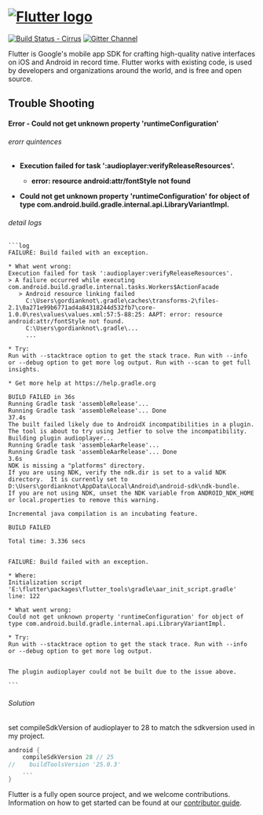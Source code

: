 # [![Flutter logo][]][flutter.dev]

[![Build Status - Cirrus][]][Build status]
[![Gitter Channel][]][Gitter badge]

Flutter is Google's mobile app SDK for crafting high-quality native interfaces
on iOS and Android in record time. Flutter works with existing code, is used by
developers and organizations around the world, and is free and open source.

## Trouble Shooting



#### Error - Could not get unknown property 'runtimeConfiguration' 

###### erorr quintences
- __Execution failed for task ':audioplayer:verifyReleaseResources'.__
    - __error: resource android:attr/fontStyle not found__

- __Could not get unknown property 'runtimeConfiguration' for object of type com.android.build.gradle.internal.api.LibraryVariantImpl.__



###### detail logs
    ```log
    FAILURE: Build failed with an exception.
    
    * What went wrong:
    Execution failed for task ':audioplayer:verifyReleaseResources'.
    > A failure occurred while executing com.android.build.gradle.internal.tasks.Workers$ActionFacade
       > Android resource linking failed
         C:\Users\gordianknot\.gradle\caches\transforms-2\files-2.1\0a271e99b6771ad4a84318244d532fb7\core-1.0.0\res\values\values.xml:57:5-88:25: AAPT: error: resource android:attr/fontStyle not found.
         C:\Users\gordianknot\.gradle\...
         ...
    
    * Try:
    Run with --stacktrace option to get the stack trace. Run with --info or --debug option to get more log output. Run with --scan to get full insights.
    
    * Get more help at https://help.gradle.org
    
    BUILD FAILED in 36s
    Running Gradle task 'assembleRelease'...
    Running Gradle task 'assembleRelease'... Done                      37.4s
    The built failed likely due to AndroidX incompatibilities in a plugin. The tool is about to try using Jetfier to solve the incompatibility.
    Building plugin audioplayer...
    Running Gradle task 'assembleAarRelease'...
    Running Gradle task 'assembleAarRelease'... Done                    3.6s
    NDK is missing a "platforms" directory.
    If you are using NDK, verify the ndk.dir is set to a valid NDK directory.  It is currently set to D:\Users\gordianknot\AppData\Local\Android\android-sdk\ndk-bundle.
    If you are not using NDK, unset the NDK variable from ANDROID_NDK_HOME or local.properties to remove this warning.
    
    Incremental java compilation is an incubating feature.
    
    BUILD FAILED
    
    Total time: 3.336 secs
    
    
    FAILURE: Build failed with an exception.
    
    * Where:
    Initialization script 'E:\flutter\packages\flutter_tools\gradle\aar_init_script.gradle' line: 122
    
    * What went wrong:
    Could not get unknown property 'runtimeConfiguration' for object of type com.android.build.gradle.internal.api.LibraryVariantImpl.
    
    * Try:
    Run with --stacktrace option to get the stack trace. Run with --info or --debug option to get more log output.
    
    
    The plugin audioplayer could not be built due to the issue above.
    
    ```

###### Solution

set compileSdkVersion of audioplayer to 28 to match the sdkversion used in my project.

```groovy
android {
    compileSdkVersion 28 // 25
//    buildToolsVersion '25.0.3'
    ...
}
```




Flutter is a fully open source project, and we welcome contributions.
Information on how to get started can be found at our
[contributor guide](CONTRIBUTING.md).

[Flutter logo]: https://flutter.dev/assets/flutter-lockup-4cb0ee072ab312e59784d9fbf4fb7ad42688a7fdaea1270ccf6bbf4f34b7e03f.svg
[flutter.dev]: https://flutter.dev
[Build Status - Cirrus]: https://api.cirrus-ci.com/github/flutter/flutter.svg
[Build status]: https://cirrus-ci.com/github/flutter/flutter/master
[Gitter Channel]: https://badges.gitter.im/flutter/flutter.svg
[Gitter badge]: https://gitter.im/flutter/flutter?utm_source=badge&utm_medium=badge&utm_campaign=pr-badge&utm_content=badge
[layered architecture]: https://flutter.dev/docs/resources/inside-flutter
[widget catalog]: https://flutter.dev/widgets/
[Reflectly hero image]: https://github.com/flutter/website/blob/master/src/images/homepage/reflectly-hero-600px.png
[Skia]: https://skia.org/
[Dart platform]: https://dart.dev/
[Hot reload animation]: https://raw.githubusercontent.com/flutter/website/master/src/_assets/image/tools/android-studio/hot-reload.gif
[Hot reload]: https://flutter.dev/docs/development/tools/hot-reload
[Visual Studio Code]: https://marketplace.visualstudio.com/items?itemName=Dart-Code.flutter
[IntelliJ / Android Studio]: https://plugins.jetbrains.com/plugin/9212-flutter
[Flutter packages]: https://pub.dev/flutter
[interop example]: https://github.com/flutter/flutter/tree/master/examples/platform_channel